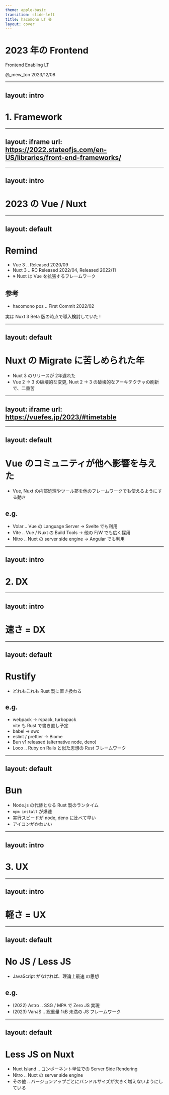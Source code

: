 ```yaml
---
theme: apple-basic
transition: slide-left
title: hacomono LT 会
layout: cover
---
```


# 2023 年の Frontend

Frontend Enabling LT

<div class="absolute bottom-10">
  <span class="font-700">
    @_mew_ton 2023/12/08
  </span>
</div>


---
layout: intro
---

# 1. Framework

---
layout: iframe
url: https://2022.stateofjs.com/en-US/libraries/front-end-frameworks/
---

---
layout: intro
---

# 2023 の Vue / Nuxt

---
layout: default
---

# Remind

- Vue 3 .. Released 2020/09
- Nuxt 3 .. RC Released 2022/04, Released 2022/11
- ※ Nuxt は Vue を拡張するフレームワーク

## 参考

- hacomono pos .. First Commit 2022/02

実は Nuxt 3 Beta 版の時点で導入検討していた !

---
layout: default
---

# Nuxt の Migrate に苦しめられた年

- Nuxt 3 のリリースが 2年遅れた
- Vue 2 → 3 の破壊的な変更, Nuxt 2 → 3 の破壊的なアーキテクチャの刷新で、二重苦

---
layout: iframe
url: https://vuefes.jp/2023/#timetable
---

---
layout: default
---

# Vue のコミュニティが他へ影響を与えた

- Vue, Nuxt の内部処理やツール郡を他のフレームワークでも使えるようにする動き

## e.g.

- Volar .. Vue の Language Server → Svelte でも利用
- Vite .. Vue / Nuxt の Build Tools → 他の F/W でも広く採用
- Nitro .. Nuxt の server side engine → Angular でも利用

---
layout: intro
---

# 2. DX

---
layout: intro
---

# 速さ = DX

---
layout: default
---

# Rustify

- どれもこれも Rust 製に置き換わる

## e.g.

- webpack → rspack, turbopack <br>
vite も Rust で書き直し予定
- babel → swc
- eslint / prettier → Biome
- Bun v1 released (alternative node, deno)
- Loco .. Ruby on Rails と似た思想の Rust フレームワーク

---
layout: default
---

# Bun

- Node.js の代替となる Rust 製のランタイム
- `npm install` が爆速
- 実行スピードが node, deno に比べて早い
- アイコンがかわいい

---
layout: intro
---

# 3. UX

---
layout: intro
---

# 軽さ = UX

---
layout: default
---

# No JS / Less JS

- JavaScript がなければ、理論上最速 の思想

## e.g.

- (2022) Astro .. SSG / MPA で Zero JS 実現
- (2023) VanJS .. 総重量 1kB 未満の JS フレームワーク

---
layout: default
---

# Less JS on Nuxt

- Nuxt Island .. コンポーネント単位での Server Side Rendering
- Nitro .. Nuxt の server side engine
- その他 .. バージョンアップごとにバンドルサイズが大きく増えないようにしている

